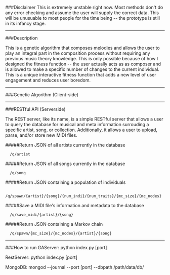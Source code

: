 ###Disclaimer
This is extremely unstable right now. Most methods don't do any error checking and assume the user will supply the correct data. This will be unusuable to most people for the time being -- the prototype is still in its infancy stage. 

---

###Description

This is a genetic algorithm that composes melodies and allows the user to play an integral part in the composition process without requiring any previous music theory knowledge. This is only possible because of how I designed the fitness function -- the user actually acts as as composer and is allowed to make a specific number of changes to the current individual. This is a unique interactive fitness function that adds a new level of user engagement and reduces user boredom.

---

###Genetic Algorithm (Client-side)

---

###RESTful API (Serverside)

The REST server, like its name, is a simple RESTful server that allows a user to query the database for musical and meta information surrouding a specific artist, song, or collection. Additionally, it allows a user to upload, parse, and/or store new MIDI files.

#####Return JSON of all artists currently in the database
```
  /q/artist
```

#####Return JSON of all songs currently in the database
```
  /q/song
```

#####Return JSON containing a population of individuals
```
  /q/spawn/{artist}/{song}/{num_indi}/{num_traits}/{mc_size}/{mc_nodes}
```

#####Save a MIDI file's information and metadata to the database
```
  /q/save_midi/{artist}/{song}
```

#####Return JSON containing a Markov chain
```
  /q/spawn/{mc_size}/{mc_nodes}/{artist}/{song}
```

---

###How to run
GAServer:
python index.py [port]

RestServer:
python index.py [port]

MongoDB:
mongod --journal --port [port] --dbpath /path/data/db/
